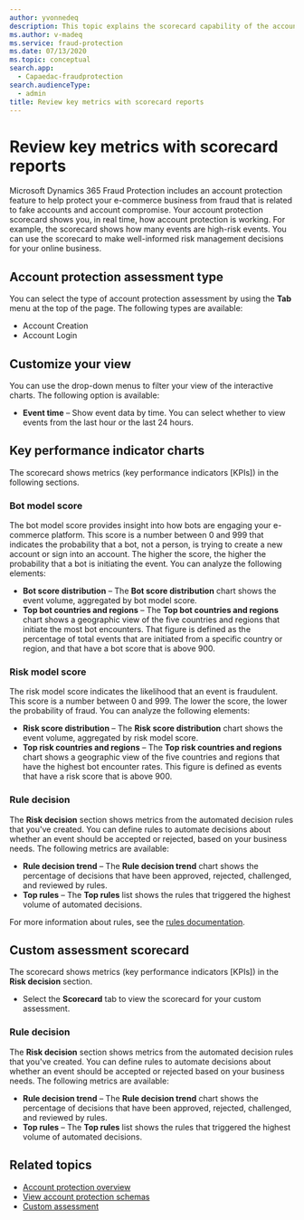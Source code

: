 ```yaml
---
author: yvonnedeq
description: This topic explains the scorecard capability of the account protection feature in Microsoft Dynamics 365 Fraud Protection.
ms.author: v-madeq
ms.service: fraud-protection
ms.date: 07/13/2020
ms.topic: conceptual
search.app: 
  - Capaedac-fraudprotection
search.audienceType:
  - admin
title: Review key metrics with scorecard reports
---
```


# Review key metrics with scorecard reports

Microsoft Dynamics 365 Fraud Protection includes an account protection feature to help protect your e-commerce business from fraud that is related to fake accounts and account compromise. Your account protection scorecard shows you, in real time, how account protection is working. For example, the scorecard shows how many events are high-risk events. You can use the scorecard to make well-informed risk management decisions for your online business.

## Account protection assessment type

You can select the type of account protection assessment by using the **Tab** menu at the top of the page. The following types are available:

- Account Creation
- Account Login

## Customize your view

You can use the drop-down menus to filter your view of the interactive charts. The following option is available:

- **Event time** – Show event data by time. You can select whether to view events from the last hour or the last 24 hours.

## Key performance indicator charts

The scorecard shows metrics (key performance indicators \[KPIs\]) in the following sections.

### Bot model score

The bot model score provides insight into how bots are engaging your e-commerce platform. This score is a number between 0 and 999 that indicates the probability that a bot, not a person, is trying to create a new account or sign into an account. The higher the score, the higher the probability that a bot is initiating the event. You can analyze the following elements:

- **Bot score distribution** – The **Bot score distribution** chart shows the event volume, aggregated by bot model score.
- **Top bot countries and regions** – The **Top bot countries and regions** chart shows a geographic view of the five countries and regions that initiate the most bot encounters. That figure is defined as the percentage of total events that are initiated from a specific country or region, and that have a bot score that is above 900.

### Risk model score

The risk model score indicates the likelihood that an event is fraudulent. This score is a number between 0 and 999. The lower the score, the lower the probability of fraud. You can analyze the following elements:

- **Risk score distribution** – The **Risk score distribution** chart shows the event volume, aggregated by risk model score.
- **Top risk countries and regions** – The **Top risk countries and regions** chart shows a geographic view of the five countries and regions that have the highest bot encounter rates. This figure is defined as events that have a risk score that is above 900.

### Rule decision

The **Risk decision** section shows metrics from the automated decision rules that you've created. You can define rules to automate decisions about whether an event should be accepted or rejected, based on your business needs. The following metrics are available:

- **Rule decision trend** – The **Rule decision trend** chart shows the percentage of decisions that have been approved, rejected, challenged, and reviewed by rules.
- **Top rules** – The **Top rules** list shows the rules that triggered the highest volume of automated decisions.

For more information about rules, see the [rules documentation](rules.md).

## Custom assessment scorecard
The scorecard shows metrics (key performance indicators [KPIs]) in the **Risk decision** section.

- Select the **Scorecard** tab to view the scorecard for your custom assessment. 


### Rule decision

The **Risk decision** section shows metrics from the automated decision rules that you've created. You can define rules to automate decisions about whether an event should be accepted or rejected based on your business needs. The following metrics are available:

- **Rule decision trend** – The **Rule decision trend** chart shows the percentage of decisions that have been approved, rejected, challenged, and reviewed by rules.
- **Top rules** – The **Top rules** list shows the rules that triggered the highest volume of automated decisions.


## Related topics

- [Account protection overview](ap-overview.md)
- [View account protection schemas](new-ap-schema.md)
- [Custom assessment](custom-assessment.md)


